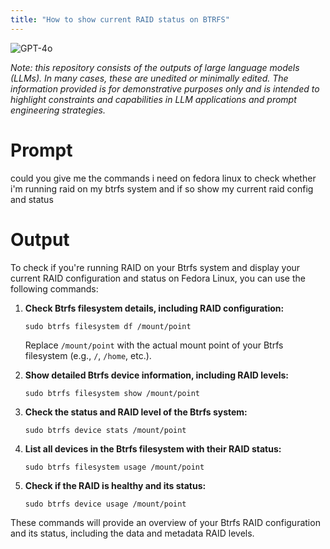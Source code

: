 ```yaml
---
title: "How to show current RAID status on BTRFS"
---
```

![GPT-4o](https://img.shields.io/badge/GPT--4o-3333FF?style=for-the-badge&logo=openai&logoColor=white)



*Note: this repository consists of the outputs of large language models (LLMs). In many cases, these are unedited or minimally edited. The information provided is for demonstrative purposes only and is intended to highlight constraints and capabilities in LLM applications and prompt engineering strategies.*


# Prompt

could you give me the commands i need on fedora linux to check whether i'm running raid on my btrfs  system and if so show my current raid config and status

# Output

To check if you're running RAID on your Btrfs system and display your current RAID configuration and status on Fedora Linux, you can use the following commands:

1. **Check Btrfs filesystem details, including RAID configuration:**

   ```
   sudo btrfs filesystem df /mount/point
   ```

   Replace `/mount/point` with the actual mount point of your Btrfs filesystem (e.g., `/`, `/home`, etc.).

2. **Show detailed Btrfs device information, including RAID levels:**

   ```
   sudo btrfs filesystem show /mount/point
   ```

3. **Check the status and RAID level of the Btrfs system:**

   ```
   sudo btrfs device stats /mount/point
   ```

4. **List all devices in the Btrfs filesystem with their RAID status:**

   ```
   sudo btrfs filesystem usage /mount/point
   ```

5. **Check if the RAID is healthy and its status:**

   ```
   sudo btrfs device usage /mount/point
   ```

These commands will provide an overview of your Btrfs RAID configuration and its status, including the data and metadata RAID levels.

